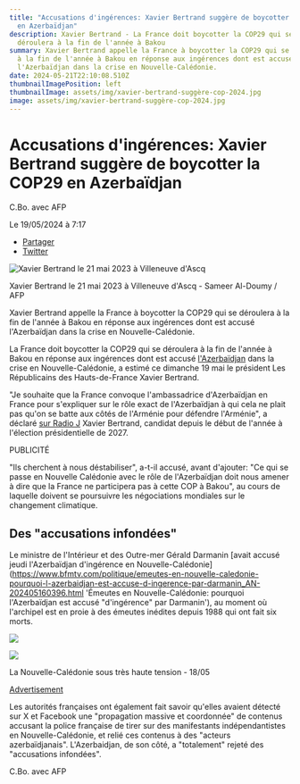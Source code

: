```yaml
---
title: "Accusations d'ingérences: Xavier Bertrand suggère de boycotter la COP29
  en Azerbaïdjan"
description: Xavier Bertrand - La France doit boycotter la COP29 qui se
  déroulera à la fin de l'année à Bakou
summary: Xavier Bertrand appelle la France à boycotter la COP29 qui se déroulera
  à la fin de l'année à Bakou en réponse aux ingérences dont est accusé
  l'Azerbaïdjan dans la crise en Nouvelle-Calédonie.
date: 2024-05-21T22:10:08.510Z
thumbnailImagePosition: left
thumbnailImage: assets/img/xavier-bertrand-suggère-cop-2024.jpg
image: assets/img/xavier-bertrand-suggère-cop-2024.jpg
---
```

<!--StartFragment-->

# Accusations d'ingérences: Xavier Bertrand suggère de boycotter la COP29 en Azerbaïdjan

C.Bo. avec AFP

Le 19/05/2024 à 7:17

* [Partager](https://www.facebook.com/sharer/sharer.php?u=https://www.bfmtv.com%2Fpolitique%2Faccusations-d-ingerences-xavier-bertrand-suggere-de-boycotter-la-cop29-en-azerbaidjan_AD-202405190056.html "Partager")
* [Twitter](https://twitter.com/intent/tweet?text=Accusations%20d'ing%C3%A9rences%3A%20Xavier%20Bertrand%20sugg%C3%A8re%20de%20boycotter%20la%20COP29%20en%20Azerba%C3%AFdjan&url=https://www.bfmtv.com%2Fpolitique%2Faccusations-d-ingerences-xavier-bertrand-suggere-de-boycotter-la-cop29-en-azerbaidjan_AD-202405190056.html&via=BFMTV "Twitter")

![Xavier Bertrand le 21 mai 2023 à Villeneuve d'Ascq](https://images.bfmtv.com/6QEPcSgJ9wDpgcQw0ZuNX6kbUmQ=/0x106:2048x1258/800x0/images/Xavier-Bertrand-le-21-mai-2023-a-Villeneuve-d-Ascq-1793465.jpg)

Xavier Bertrand le 21 mai 2023 à Villeneuve d'Ascq - Sameer Al-Doumy / AFP

Xavier Bertrand appelle la France à boycotter la COP29 qui se déroulera à la fin de l'année à Bakou en réponse aux ingérences dont est accusé l'Azerbaïdjan dans la crise en Nouvelle-Calédonie.

La France doit boycotter la COP29 qui se déroulera à la fin de l'année à Bakou en réponse aux ingérences dont est accusé [l'Azerbaïdjan](https://www.bfmtv.com/economie/international/la-finance-climatique-une-priorite-de-la-cop29-dont-les-details-se-font-attendre_AD-202404250613.html "La finance climatique, une priorité de la COP29 dont les détails se font attendre") dans la crise en Nouvelle-Calédonie, a estimé ce dimanche 19 mai le président Les Républicains des Hauts-de-France Xavier Bertrand.

"Je souhaite que la France convoque l'ambassadrice d'Azerbaïdjan en France pour s'expliquer sur le rôle exact de l'Azerbaïdjan à qui cela ne plait pas qu'on se batte aux côtés de l'Arménie pour défendre l'Arménie", a déclaré [sur Radio J](https://www.radioj.fr/) Xavier Bertrand, candidat depuis le début de l'année à l'élection présidentielle de 2027.

PUBLICITÉ

"Ils cherchent à nous déstabiliser", a-t-il accusé, avant d'ajouter: "Ce qui se passe en Nouvelle Calédonie avec le rôle de l'Azerbaïdjan doit nous amener à dire que la France ne participera pas à cette COP à Bakou", au cours de laquelle doivent se poursuivre les négociations mondiales sur le changement climatique.

## Des "accusations infondées"

Le ministre de l'Intérieur et des Outre-mer Gérald Darmanin [avait accusé jeudi l'Azerbaïdjan d'ingérence en Nouvelle-Calédonie](https://www.bfmtv.com/politique/emeutes-en-nouvelle-caledonie-pourquoi-l-azerbaidjan-est-accuse-d-ingerence-par-darmanin_AN-202405160396.html 'Émeutes en Nouvelle-Calédonie: pourquoi l'Azerbaïdjan est accusé "d'ingérence" par Darmanin'), au moment où l'archipel est en proie à des émeutes inédites depuis 1988 qui ont fait six morts.

[![](https://cf-images.eu-west-1.prod.boltdns.net/v1/static/876450610001/564304ab-37dd-468f-be79-e784ebf9b036/40ee436e-e548-45c0-9002-22fbb22d4169/1280x720/match/image.jpg)](blob:https://www.bfmtv.com/497e1c4a-4472-4c83-bfe3-d8c48ccde35f)

![](https://cf-images.eu-west-1.prod.boltdns.net/v1/static/876450610001/564304ab-37dd-468f-be79-e784ebf9b036/40ee436e-e548-45c0-9002-22fbb22d4169/1280x720/match/image.jpg)

La Nouvelle-Calédonie sous très haute tension - 18/05

[Advertisement](https://imasdk.googleapis.com/js/core/bridge3.641.0_debug_en.html#goog_1283622910)

Les autorités françaises ont également fait savoir qu'elles avaient détecté sur X et Facebook une "propagation massive et coordonnée" de contenus accusant la police française de tirer sur des manifestants indépendantistes en Nouvelle-Calédonie, et relié ces contenus à des "acteurs azerbaïdjanais". L'Azerbaidjan, de son côté, a "totalement" rejeté des "accusations infondées".

C.Bo. avec AFP

<!--EndFragment-->